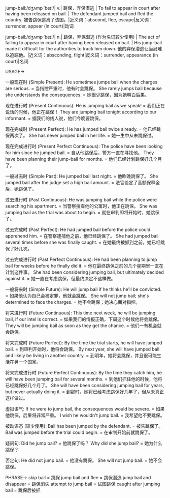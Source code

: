 jump-bail:/dʒʌmp ˈbeɪl/| v.| 跳保，弃保潜逃 | To fail to appear in court after having been released on bail. | The defendant jumped bail and fled the country.  被告跳保逃离了该国。|近义词：abscond, flee, escape|反义词：surrender, appear (in court)|动词

jump-bail:/dʒʌmp ˈbeɪl/| n.| 跳保，弃保潜逃 (作为名词较少使用) | The act of failing to appear in court after having been released on bail. | His jump-bail made it difficult for the authorities to track him down. 他的弃保潜逃让当局难以追踪他。|近义词：absconding, flight|反义词：surrender, appearance (in court)|名词


USAGE->

一般现在时 (Simple Present):
He sometimes jumps bail when the charges are serious. = 当指控严重时，他有时会跳保。
She rarely jumps bail because she understands the consequences. = 她很少跳保，因为她明白后果。

现在进行时 (Present Continuous):
He is jumping bail as we speak! = 我们正在说话的时候，他正在跳保！
They are jumping bail tonight according to our informant. = 据我们的线人说，他们今晚要跳保。

现在完成时 (Present Perfect):
He has jumped bail twice already. = 他已经跳保两次了。
She has never jumped bail in her life. = 她一生中从未跳保过。

现在完成进行时 (Present Perfect Continuous):
The police have been looking for him since he jumped bail. = 自从他跳保后，警方一直在寻找他。
They have been planning their jump-bail for months. = 他们已经计划跳保好几个月了。


一般过去时 (Simple Past):
He jumped bail last night. = 他昨晚跳保了。
She jumped bail after the judge set a high bail amount. = 法官设定了高额保释金后，她跳保了。

过去进行时 (Past Continuous):
He was jumping bail while the police were searching his apartment. = 当警察搜查他的公寓时，他正在跳保。
She was jumping bail as the trial was about to begin. = 就在审判即将开始时，她跳保了。


过去完成时 (Past Perfect):
He had jumped bail before the police could apprehend him. = 在警察逮捕他之前，他已经跳保了。
She had jumped bail several times before she was finally caught. = 在她最终被抓到之前，她已经跳保了好几次。


过去完成进行时 (Past Perfect Continuous):
He had been planning to jump bail for weeks before he finally did it. = 他在最终跳保之前的几个星期里一直在计划这件事。
She had been considering jumping bail, but ultimately decided against it. = 她一直在考虑跳保，但最终决定不这样做。


一般将来时 (Simple Future):
He will jump bail if he thinks he'll be convicted. = 如果他认为自己会被定罪，他就会跳保。
She will not jump bail; she's determined to face the charges. = 她不会跳保；她决心面对指控。


将来进行时 (Future Continuous):
This time next week, he will be jumping bail, if our intel is correct. = 如果我们的情报正确，下周这个时候他将会跳保。
They will be jumping bail as soon as they get the chance. = 他们一有机会就会跳保。


将来完成时 (Future Perfect):
By the time the trial starts, he will have jumped bail. = 到审判开始时，他将会跳保。
By next year, she will have jumped bail and likely be living in another country. = 到明年，她将会跳保，并且很可能生活在另一个国家。


将来完成进行时 (Future Perfect Continuous):
By the time they catch him, he will have been jumping bail for several months. = 到他们抓住他的时候，他将已经跳保好几个月了。
She will have been considering jumping bail for years, but never actually doing it. = 到那时，她将已经考虑跳保好几年了，但从未真正这样做过。


虚拟语气:
If he were to jump bail, the consequences would be severe. = 如果他跳保，后果将非常严重。
I wish he wouldn't jump bail. = 我希望他不要跳保。


被动语态 (较少使用):
Bail has been jumped by the defendant. = 被告跳保了。
Bail was jumped before the trial could begin. = 在审判开始前就跳保了。


疑问句:
Did he jump bail? = 他跳保了吗？
Why did she jump bail? = 她为什么跳保？


否定句:
He did not jump bail. = 他没有跳保。
She will not jump bail. = 她不会跳保。




PHRASE->
skip bail = 跳保
jump bail and flee = 跳保潜逃
jump bail and disappear = 跳保消失
attempt to jump bail = 试图跳保
caught after jumping bail = 跳保后被抓
